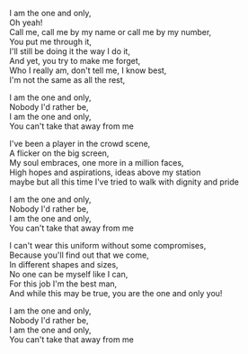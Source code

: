 I am the one and only,  
Oh yeah!  
Call me, call me by my name or call me by my number,  
You put me through it,  
I'll still be doing it the way I do it,  
And yet, you try to make me forget,  
Who I really am, don't tell me, I know best,  
I'm not the same as all the rest,  

I am the one and only,  
Nobody I'd rather be,  
I am the one and only,  
You can't take that away from me  

I've been a player in the crowd scene,  
A flicker on the big screen,  
My soul embraces, one more in a million faces,  
High hopes and aspirations, ideas above my station  
maybe but all this time I've tried to walk with dignity and pride  

I am the one and only,  
Nobody I'd rather be,  
I am the one and only,  
You can't take that away from me  

I can't wear this uniform without some compromises,  
Because you'll find out that we come,  
In different shapes and sizes,  
No one can be myself like I can,  
For this job I'm the best man,  
And while this may be true, you are the one and only you!  

I am the one and only,  
Nobody I'd rather be,  
I am the one and only,  
You can't take that away from me  